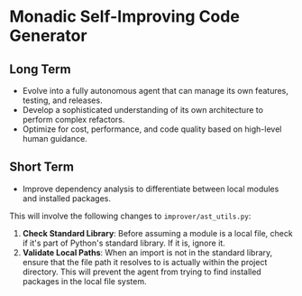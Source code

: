 # Monadic Self-Improving Code Generator

## Long Term
- Evolve into a fully autonomous agent that can manage its own features, testing, and releases.
- Develop a sophisticated understanding of its own architecture to perform complex refactors.
- Optimize for cost, performance, and code quality based on high-level human guidance.

## Short Term
- Improve dependency analysis to differentiate between local modules and installed packages.

This will involve the following changes to `improver/ast_utils.py`:
1.  **Check Standard Library**: Before assuming a module is a local file, check if it's part of Python's standard library. If it is, ignore it.
2.  **Validate Local Paths**: When an import is not in the standard library, ensure that the file path it resolves to is actually within the project directory. This will prevent the agent from trying to find installed packages in the local file system.